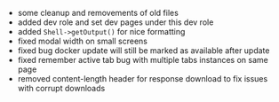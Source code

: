 * some cleanup and removements of old files
* added dev role and set dev pages under this dev role
* added `Shell->getOutput()` for nice formatting
* fixed modal width on small screens
* fixed bug docker update will still be marked as available after update
* fixed remember active tab bug with multiple tabs instances on same page
* removed content-length header for response download to fix issues with corrupt downloads